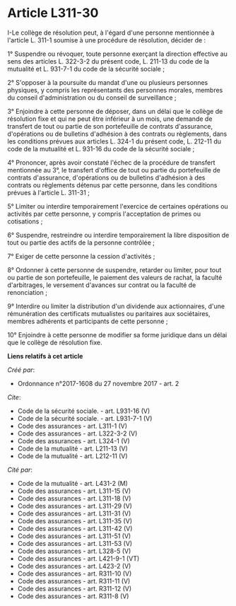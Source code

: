# Article L311-30

I-Le collège de résolution peut, à l'égard d'une personne mentionnée à l'article L. 311-1 soumise à une procédure de
résolution, décider de : 

1° Suspendre ou révoquer, toute personne exerçant la direction effective au sens des articles L. 322-3-2 du présent code, L.
211-13 du code de la mutualité et L. 931-7-1 du code de la sécurité sociale ; 

2° S'opposer à la poursuite du mandat d'une ou plusieurs personnes physiques, y compris les représentants des personnes
morales, membres du conseil d'administration ou du conseil de surveillance ; 

3° Enjoindre à cette personne de déposer, dans un délai que le collège de résolution fixe et qui ne peut être inférieur à un
mois, une demande de transfert de tout ou partie de son portefeuille de contrats d'assurance, d'opérations ou de bulletins
d'adhésion à des contrats ou règlements, dans les conditions prévues aux articles L. 324-1 du présent code, L. 212-11 du code
de la mutualité et L. 931-16 du code de la sécurité sociale ; 

4° Prononcer, après avoir constaté l'échec de la procédure de transfert mentionnée au 3°, le transfert d'office de tout ou
partie du portefeuille de contrats d'assurance, d'opérations ou de bulletins d'adhésion à des contrats ou règlements détenus
par cette personne, dans les conditions prévues à l'article L. 311-31 ; 

5° Limiter ou interdire temporairement l'exercice de certaines opérations ou activités par cette personne, y compris
l'acceptation de primes ou cotisations ; 

6° Suspendre, restreindre ou interdire temporairement la libre disposition de tout ou partie des actifs de la personne
contrôlée ; 

7° Exiger de cette personne la cession d'activités ; 

8° Ordonner à cette personne de suspendre, retarder ou limiter, pour tout ou partie de son portefeuille, le paiement des
valeurs de rachat, la faculté d'arbitrages, le versement d'avances sur contrat ou la faculté de renonciation ; 

9° Interdire ou limiter la distribution d'un dividende aux actionnaires, d'une rémunération des certificats mutualistes ou
paritaires aux sociétaires, membres adhérents et participants de cette personne ; 

10° Enjoindre à cette personne de modifier sa forme juridique dans un délai que le collège de résolution fixe.

**Liens relatifs à cet article**

_Créé par_:

  - Ordonnance n°2017-1608 du 27 novembre 2017 - art. 2

_Cite_:

  - Code de la sécurité sociale. - art. L931-16 (V)
  - Code de la sécurité sociale. - art. L931-7-1 (V)
  - Code des assurances - art. L311-1 (V)
  - Code des assurances - art. L322-3-2 (V)
  - Code des assurances - art. L324-1 (V)
  - Code de la mutualité - art. L211-13 (V)
  - Code de la mutualité - art. L212-11 (V)

_Cité par_:

  - Code de la mutualité - art. L431-2 (M)
  - Code des assurances - art. L311-15 (V)
  - Code des assurances - art. L311-18 (V)
  - Code des assurances - art. L311-29 (V)
  - Code des assurances - art. L311-31 (V)
  - Code des assurances - art. L311-35 (V)
  - Code des assurances - art. L311-42 (V)
  - Code des assurances - art. L311-51 (V)
  - Code des assurances - art. L311-53 (V)
  - Code des assurances - art. L328-5 (V)
  - Code des assurances - art. L421-9-1 (VT)
  - Code des assurances - art. L423-2 (V)
  - Code des assurances - art. R311-10 (V)
  - Code des assurances - art. R311-11 (V)
  - Code des assurances - art. R311-12 (V)
  - Code des assurances - art. R311-8 (V)
